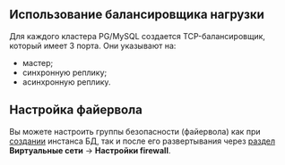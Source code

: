 ## Использование балансировщика нагрузки

Для каждого кластера PG/MySQL создается TCP-балансировщик, который имеет 3 порта. Они указывают на:

- мастер;
- синхронную реплику;
- асинхронную реплику.

## Настройка файервола

Вы можете настроить группы безопасности (файервола) как при [создании](../../service-management/create) инстанса БД, так и после его развертывания через [раздел](/en/networks/vnet/service-management/secgroups) **Виртуальные сети** → **Настройки firewall**.
